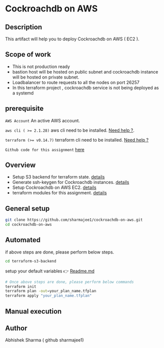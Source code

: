 Cockroachdb on AWS
====================

Description
-------------
This artifact will help you to deploy Cockroachdb on AWS ( EC2 ).

Scope of work
-------------
* This is not production ready
* bastion host will be hosted on public subnet and cockroachdb instance will be hosted on private subnet.
* Loadbalancer to route requests to all the nodes on port 26257
* In this terraform project , cockroachdb service is not being deployed as a systemd

prerequisite
--------------
`AWS Account` An active AWS account.

`aws cli ( >= 2.1.28)` aws cli need to be installed. [Need help ?](https://aws.amazon.com/cli/).

`terraform (>= v0.14.7)`  terraform cli need to be installed. [Need help ?](https://www.terraform.io/downloads.html)

`Github code for this assignment` [here](https://github.com/sharmajee1/cockroachdb-on-aws.git)

Overview
-----------
* Setup S3 backend for terraform state. [details](https://github.com/sharmajee1/cockroachdb-on-aws/tree/main/terraform-s3-backend)
* Generate ssh-keygen for Cockroachdb instances. [details](https://github.com/sharmajee1/cockroachdb-on-aws/blob/main/scripts/create-ssh-keygn.sh)
* Setup Cockroachdb on AWS EC2. [details](https://github.com/sharmajee1/cockroachdb-on-aws/tree/main/deploy-cockroachdb-om-aws-ec2)
* terraform modules for this assignment. [details](https://github.com/sharmajee1/cockroachdb-on-aws/tree/main/terraform-modules)


General setup
--------------
```sh
git clone https://github.com/sharmajee1/cockroachdb-on-aws.git
cd cockroachdb-on-aws
```

Automated 
-----------------
if above steps are done, please perform below steps.
```sh
cd terraform-s3-backend
```
setup your default variables 👉 [Readme.md](https://github.com/sharmajee1/cockroachdb-on-aws/tree/main/terraform-s3-backend)
```sh
# Once above steps are done, please perform below commands
terraform init
terraform plan -out=your_plan_name.tfplan
terraform apply "your_plan_name.tfplan"
```

Manual execution
-----------------


Author
------
Abhishek Sharma ( github sharmajee1)


